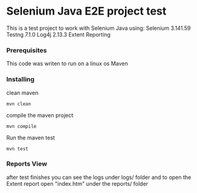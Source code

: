 # Selenium Java E2E project test
This is a test project to work with Selenium Java
using:
Selenium 	3.141.59
Testng		7.1.0
Log4j		2.13.3
Extent Reporting


### Prerequisites
This code was writen to run on a linux os 
Maven

### Installing
clean maven 
```
mvn clean
```
compile the maven project
```
mvn compile
```
Run the maven test
```
mvn test
```

### Reports View
after test finishes you can see the logs under logs/ folder
and to open the Extent report open "index.htm" under the reports/ folder
